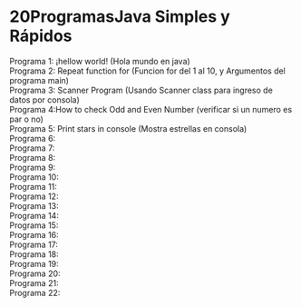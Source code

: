 # 20ProgramasJava Simples y Rápidos

Programa 1: ¡hellow world! (Hola mundo en java)<br>
Programa 2: Repeat function for (Funcion for del 1 al 10, y Argumentos del programa main)<br>
Programa 3: Scanner Program (Usando Scanner class para ingreso de datos por consola)<br>
Programa 4:How to check Odd and Even Number (verificar si un numero es par o no)<br>
Programa 5: Print stars in console (Mostra estrellas en consola)<br>
Programa 6:<br>
Programa 7:<br>
Programa 8:<br>
Programa 9:<br>
Programa 10:<br>
Programa 11:<br>
Programa 12:<br>
Programa 13:<br>
Programa 14:<br>
Programa 15:<br>
Programa 16:<br>
Programa 17:<br>
Programa 18:<br>
Programa 19:<br>
Programa 20:<br>
Programa 21:<br>
Programa 22:<br>
